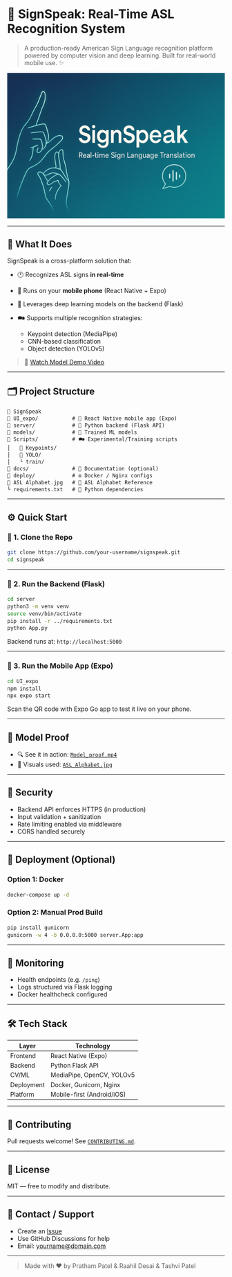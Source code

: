 # 🧠 SignSpeak: Real-Time ASL Recognition System

> A production-ready American Sign Language recognition platform powered by computer vision and deep learning. Built for real-world mobile use. ✨

![Banner](./SignSpeak.png)

---

## 🚀 What It Does

SignSpeak is a cross-platform solution that:

* 🕐️ Recognizes ASL signs **in real-time**
* 📱 Runs on your **mobile phone** (React Native + Expo)
* 🧠 Leverages deep learning models on the backend (Flask)
* 🗪 Supports multiple recognition strategies:

  * Keypoint detection (MediaPipe)
  * CNN-based classification
  * Object detection (YOLOv5)

> 🎥 [Watch Model Demo Video](./Model_proof.mp4)

---

## 🗂 Project Structure

```
📆 SignSpeak
🔹 UI_expo/           # 📱 React Native mobile app (Expo)
🔹 server/            # 🧠 Python backend (Flask API)
🔹 models/            # 🧠 Trained ML models
🔹 Scripts/           # 🗪 Experimental/Training scripts
│   🔹 Keypoints/
│   🔹 YOLO/
│   └️ train/
🔹 docs/              # 📄 Documentation (optional)
🔹 deploy/            # ⚙️ Docker / Nginx configs
🔹 ASL Alphabet.jpg   # 📸 ASL Alphabet Reference
└️ requirements.txt   # 🐍 Python dependencies
```

---

## ⚙️ Quick Start

### 💪 1. Clone the Repo

```bash
git clone https://github.com/your-username/signspeak.git
cd signspeak
```

---

### 🧠 2. Run the Backend (Flask)

```bash
cd server
python3 -m venv venv
source venv/bin/activate
pip install -r ../requirements.txt
python App.py
```

Backend runs at: `http://localhost:5000`

---

### 📱 3. Run the Mobile App (Expo)

```bash
cd UI_expo
npm install
npx expo start
```

Scan the QR code with Expo Go app to test it live on your phone.

---

## 🧠 Model Proof

* 🔍 See it in action: [`Model_proof.mp4`](./Model_proof.mp4)
* 📸 Visuals used: [`ASL Alphabet.jpg`](./ASL%20Alphabet.jpg)

---

## 🔐 Security

* Backend API enforces HTTPS (in production)
* Input validation + sanitization
* Rate limiting enabled via middleware
* CORS handled securely

---

## 🐳 Deployment (Optional)

### Option 1: Docker

```bash
docker-compose up -d
```

### Option 2: Manual Prod Build

```bash
pip install gunicorn
gunicorn -w 4 -b 0.0.0.0:5000 server.App:app
```

---

## 👀 Monitoring

* Health endpoints (e.g. `/ping`)
* Logs structured via Flask logging
* Docker healthcheck configured

---

## 🛠️ Tech Stack

| Layer      | Technology                 |
| ---------- | -------------------------- |
| Frontend   | React Native (Expo)        |
| Backend    | Python Flask API           |
| CV/ML      | MediaPipe, OpenCV, YOLOv5  |
| Deployment | Docker, Gunicorn, Nginx    |
| Platform   | Mobile-first (Android/iOS) |

---

## 🙌 Contributing

Pull requests welcome! See [`CONTRIBUTING.md`](./CONTRIBUTING.md).

---

## 📖 License

MIT — free to modify and distribute.

---

## 📢 Contact / Support

* Create an [Issue](https://github.com/your-username/signspeak/issues)
* Use GitHub Discussions for help
* Email: [yourname@domain.com](mailto:yourname@domain.com)

---

> Made with ❤️ by Pratham Patel & Raahil Desai & Tashvi Patel

